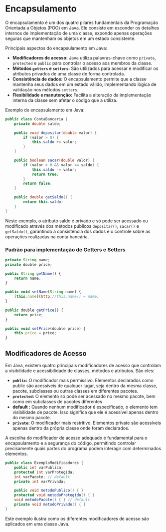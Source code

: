 # Encapsulamento

O encapsulamento é um dos quatro pilares fundamentais da Programação Orientada a Objetos (POO) em Java. Ele consiste em esconder os detalhes internos de implementação de uma classe, expondo apenas operações seguras que mantenham os objetos em um estado consistente.

Principais aspectos do encapsulamento em Java:

- **Modificadores de acesso:** Java utiliza palavras-chave como `private`, `protected` e `public` para controlar o acesso aos membros da classe.
- **Métodos `getters` e `setters`:** São utilizados para acessar e modificar os atributos privados de uma classe de forma controlada.
- **Consistência de dados:** O encapsulamento permite que a classe mantenha seus dados em um estado válido, implementando lógica de validação nos métodos `setters`.
- **Flexibilidade e manutenção:** Facilita a alteração da implementação interna da classe sem afetar o código que a utiliza.

Exemplo de encapsulamento em Java:

```java
public class ContaBancaria {
    private double saldo;

    public void depositar(double valor) {
        if (valor > 0) {
            this.saldo += valor;
        }
    }

    public boolean sacar(double valor) {
        if (valor > 0 && valor <= saldo) {
            this.saldo -= valor;
            return true;
        }
        return false;
    }

    public double getSaldo() {
        return this.saldo;
    }
}
```

Neste exemplo, o atributo saldo é privado e só pode ser acessado ou modificado através dos métodos públicos `depositar()`, `sacar()` e `getSaldo()`, garantindo a consistência dos dados e o controle sobre as operações realizadas na conta bancária.

### Padrão para implementação de Getters e Setters

```jsx
private String name;
private double price;

public String getName() {
	return name;
}

public void setName(String name) {
	[this.name](http://this.name/) = name;
}

public double getPrice() {
	return price;
}

public void setPrice(double price) {
	this.price = price;
}
```

## Modificadores de Acesso

Em Java, existem quatro principais modificadores de acesso que controlam a visibilidade e acessibilidade de classes, métodos e atributos. São eles:

- **`public`:** O modificador mais permissivo. Elementos declarados como public são acessíveis de qualquer lugar, seja dentro da mesma classe, pacote, subclasses ou outras classes em diferentes pacotes.
- **`protected`:** O elemento só pode ser acessado no mesmo pacote, bem como em
subclasses de pacotes diferentes
- **default :** Quando nenhum modificador é especificado, o elemento tem visibilidade de pacote. Isso significa que ele é acessível apenas dentro do mesmo pacote.
- **`private`:** O modificador mais restritivo. Elementos private são acessíveis apenas dentro da própria classe onde foram declarados.

A escolha do modificador de acesso adequado é fundamental para o encapsulamento e a segurança do código, permitindo controlar precisamente quais partes do programa podem interagir com determinados elementos.

```java
public class ExemploModificadores {
    public int varPublica;
    protected int varProtegida;
    int varPacote; // default
    private int varPrivada;

    public void metodoPublico() { }
    protected void metodoProtegido() { }
    void metodoPacote() { } // default
    private void metodoPrivado() { }
}
```

Este exemplo ilustra como os diferentes modificadores de acesso são aplicados em uma classe Java.

